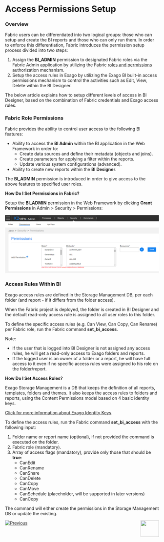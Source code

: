 # Access Permissions Setup

### Overview

Fabric users can be differentiated into two logical groups: those who can setup and create the BI reports and those who can only run them. In order to enforce this differentiation, Fabric introduces the permission setup process divided into two steps:

1. Assign the **BI_ADMIN** permission to designated Fabric roles via the Fabric Admin application by utilizing the Fabric [roles and permissions](/articles/17_fabric_credentials/01_fabric_credentials_overview.md) authorization mechanism.
2. Setup the access rules in Exago by utilizing the Exago BI built-in access permissions mechanism to control the activities such as Edit, View, Delete within the BI Designer. 

The below article explains how to setup different levels of access in BI Designer, based on the combination of Fabric credentials and Exago access rules.

### Fabric Role Permissions 

Fabric provides the ability to control user access to the following BI features:

* Ability to access the **BI Admin** within the BI application in the Web Framework in order to:
  * Create data sources and define their metadata (objects and joins).
  * Create parameters for applying a filter within the reports.
  * Update various system configurations (advanced).
* Ability to create new reports within the **BI Designer**.

The **BI_ADMIN** permission is introduced in order to give access to the above features to specified user roles.

**How Do I Set Permissions in Fabric?**

Setup the **BI_ADMIN** permission in the Web Framework by clicking **Grant Permissions** in Admin > Security > Permissions:

<img src="images/permissions_setup_0.PNG" alt="image" />

### Access Rules Within BI

Exago access rules are defined in the Storage Management DB, per each folder (and report - if it differs from the folder access).

When the Fabric project is deployed, the <project name> folder is created in BI Designer and the default read-only access rule is assigned to all user roles to this folder.

To define the specific access rules (e.g. Can View, Can Copy, Can Rename) per Fabric role, run the Fabric command **set_bi_access**.

Note:

- If the user that is logged into BI Designer is not assigned any access rules, he will get a read-only access to Exago folders and reports.
- If the logged user is an owner of a folder or a report, he will have full access to it even if no specific access rules were assigned to his role on the folder/report.

**How Do I Set Access Rules?**

Exago Storage Management is a DB that keeps the definition of all reports, templates, folders and themes. It also keeps the access rules to folders and reports, using the Content Permissions model based on 4 basic identity keys.

[Click for more information about Exago Identity Keys](https://support.exagoinc.com/hc/en-us/articles/360042587313#h_2ffb7d21-1f58-47bd-957d-55a4eace7ef0).

To define the access rules, run the Fabric command **set_bi_access** with the following input:

1. Folder name or report name (optional), if not provided the command is executed on the <project name> folder.
2. Fabric role (mandatory).
3. Array of access flags (mandatory), provide only those that should be **true**: 
   * CanEdit
   * CanRename
   * CanShare
   * CanDelete
   * CanCopy
   * CanMove
   * CanSchedule (placeholder, will be supported in later versions)
   * CanCopy

The command will either create the permissions in the Storage Management DB or update the existing.



[![Previous](/articles/images/Previous.png)](01_Installation.md)[<img align="right" width="60" height="54" src="/articles/images/Next.png">](03_Metadata_Setup.md) 

